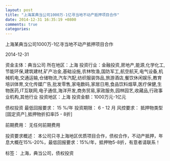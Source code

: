 ```yaml
---
layout: post
title: "上海某典当公司1000万-1亿寻当地不动产抵押项目合作"
date: 2014-12-31 16:35:19 +0800
comments: true
categories: 
---
```

上海某典当公司1000万-1亿寻当地不动产抵押项目合作



2014-12-31

资金主体：典当公司
所在地区：上海
投资行业：金融投资,房地产,能源,化学化工,节能环保,建筑建材,矿产冶金,基础设施,农林牧渔,国防军工,航空航天,电气设备,机械机电,交通运输,仓储物流,汽车汽配,纺织服装饰品,旅游酒店,餐饮休闲娱乐,教育培训体育,文化传媒广告,批发零售,家电数码,家居日用,食品饮料烟草,医疗保健,生物医药,IT互联网,电子通信,海洋开发,商务贸易,家政服务,园林园艺,收藏品,行政事业机构,其他行业
投资地区：上海
投资金额：1000万元-1亿元

债权投资
最低回报要求：
                            15 %/年
                                                                                投资期限：
                            6 - 12 月
                                                                                                                                        风控要求：
                            抵押物类型[固定资产],抵押物折扣率[5 - 8折]

前期费用：
无任何前期费用

投资要求概述：
本公司只寻上海地区优质项目合作，债权合作，不动产抵押，年息大概在15%-20%，最低回报要求：15%/年，抵押物5-8折，有意者请联系！

标签：
上海，典当公司，债权投资

